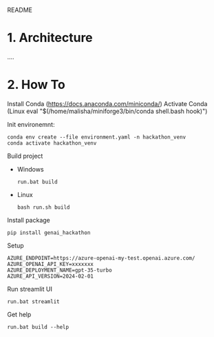 README


# 1. Architecture

....

# 2. How To

Install Conda (https://docs.anaconda.com/miniconda/)
Activate Conda (Linux eval "$(/home/malisha/miniforge3/bin/conda shell.bash hook)")

Init environemnt:
```
conda env create --file environment.yaml -n hackathon_venv
conda activate hackathon_venv
```

Build project

* Windows
    ```
    run.bat build
    ```
* Linux
    ```
    bash run.sh build
    ```

Install package
```
pip install genai_hackathon
```

Setup 
```
AZURE_ENDPOINT=https://azure-openai-my-test.openai.azure.com/
AZURE_OPENAI_API_KEY=xxxxxxx
AZURE_DEPLOYMENT_NAME=gpt-35-turbo
AZURE_API_VERSION=2024-02-01
```

Run streamlit UI

```
run.bat streamlit
```

Get help

```
run.bat build --help
```
